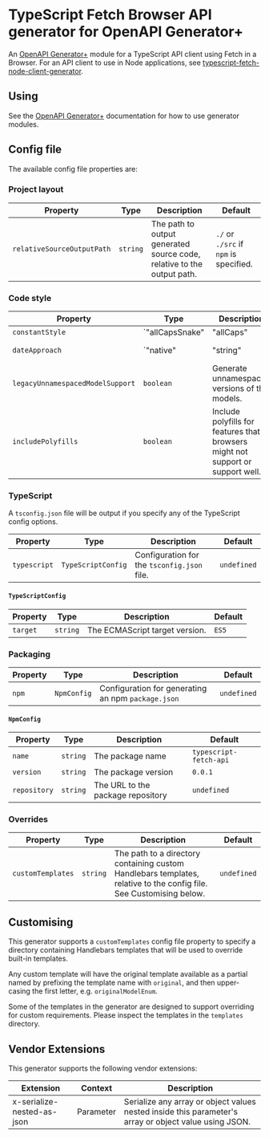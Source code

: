 # TypeScript Fetch Browser API generator for OpenAPI Generator+

An [OpenAPI Generator+](https://github.com/karlvr/openapi-generator-plus) module for a TypeScript API client using Fetch in a Browser.
For an API client to use in Node applications, see [typescript-fetch-node-client-generator](https://github.com/karlvr/openapi-generator-plus-generators/tree/master/packages/typescript-fetch-node-client).

## Using

See the [OpenAPI Generator+](https://github.com/karlvr/openapi-generator-plus) documentation for how to use
generator modules.

## Config file

The available config file properties are:

### Project layout

|Property|Type|Description|Default|
|--------|----|-----------|-------|
|`relativeSourceOutputPath`|`string`|The path to output generated source code, relative to the output path.|`./` or `./src` if `npm` is specified.|

### Code style

|Property|Type|Description|Default|
|--------|----|-----------|-------|
|`constantStyle`|`"allCapsSnake"|"allCaps"|"camelCase"|"pascalCase"`|The style to use for constant naming.|`"pascalCase"`|
|`dateApproach`|`"native"|"string"|"blind-date"`|Whether to use `string` for date and time and `Date` for date-time, or just `string`, or whether to use [blind-date](https://npmjs.com/blind-date) for dates and times.|`native`|
|`legacyUnnamespacedModelSupport`|`boolean`|Generate unnamespaced versions of the models.|`false`|
|`includePolyfills`|`boolean`|Include polyfills for features that browsers might not support or support well.|`true`|

### TypeScript

A `tsconfig.json` file will be output if you specify any of the TypeScript config options.

|Property|Type|Description|Default|
|--------|----|-----------|-------|
|`typescript`|`TypeScriptConfig`|Configuration for the `tsconfig.json` file.|`undefined`|

#### `TypeScriptConfig`

|Property|Type|Description|Default|
|--------|----|-----------|-------|
|`target`|`string`|The ECMAScript target version.|`ES5`|

### Packaging

|Property|Type|Description|Default|
|--------|----|-----------|-------|
|`npm`|`NpmConfig`|Configuration for generating an npm `package.json`|`undefined`|

#### `NpmConfig`

|Property|Type|Description|Default|
|--------|----|-----------|-------|
|`name`|`string`|The package name|`typescript-fetch-api`|
|`version`|`string`|The package version|`0.0.1`|
|`repository`|`string`|The URL to the package repository|`undefined`|

### Overrides

|Property|Type|Description|Default|
|--------|----|-----------|-------|
|`customTemplates`|`string`|The path to a directory containing custom Handlebars templates, relative to the config file. See Customising below.|`undefined`|

## Customising

This generator supports a `customTemplates` config file property to specify a directory containing Handlebars templates that will be used to override built-in templates.

Any custom template will have the original template available as a partial named by prefixing the template name with `original`, and then upper-casing the first letter, e.g. `originalModelEnum`.

Some of the templates in the generator are designed to support overriding for custom requirements. Please inspect the templates in the `templates` directory.

## Vendor Extensions

This generator supports the following vendor extensions:

|Extension|Context|Description|
|---------|-------|-----------|
|x-serialize-nested-as-json|Parameter|Serialize any array or object values nested inside this parameter's array or object value using JSON.|
